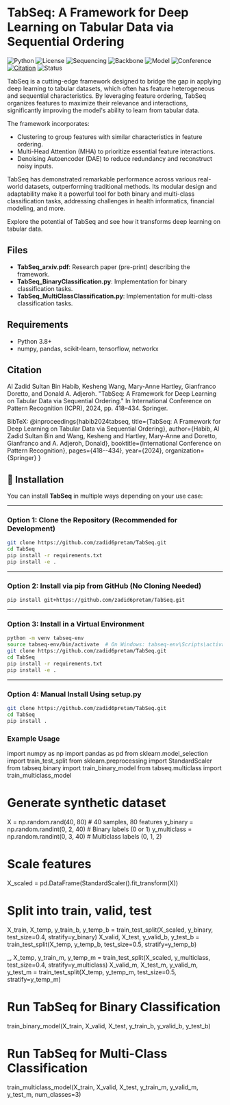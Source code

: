 # TabSeq: A Framework for Deep Learning on Tabular Data via Sequential Ordering

![Python](https://img.shields.io/badge/Python-3.8%2B-blue)
![License](https://img.shields.io/badge/License-MIT-green)
![Sequencing](https://img.shields.io/badge/Sequencing-Feature%20Ordering-blueviolet)
![Backbone](https://img.shields.io/badge/Backbone-Transformer--Autoencoder-orange)
![Model](https://img.shields.io/badge/Model-TabSeq-skyblue)
![Conference](https://img.shields.io/badge/Conference-ICPR%202024-blue)
[![Citation](https://img.shields.io/badge/Cite%20Us-Springer--ICPR--2024-red)](https://doi.org/10.1007/978-3-031-78128-5_27)
![Status](https://img.shields.io/badge/Status-Completed-brightgreen)

TabSeq is a cutting-edge framework designed to bridge the gap in applying deep learning to tabular datasets, which often has feature heterogeneous and sequential characteristics. By leveraging feature ordering, TabSeq organizes features to maximize their relevance and interactions, significantly improving the model's ability to learn from tabular data.

The framework incorporates:

- Clustering to group features with similar characteristics in feature ordering.
- Multi-Head Attention (MHA) to prioritize essential feature interactions.
- Denoising Autoencoder (DAE) to reduce redundancy and reconstruct noisy inputs.

TabSeq has demonstrated remarkable performance across various real-world datasets, outperforming traditional methods. Its modular design and adaptability make it a powerful tool for both binary and multi-class classification tasks, addressing challenges in health informatics, financial modeling, and more.

Explore the potential of TabSeq and see how it transforms deep learning on tabular data.

## Files
- **TabSeq_arxiv.pdf**: Research paper (pre-print) describing the framework.
- **TabSeq_BinaryClassification.py**: Implementation for binary classification tasks.
- **TabSeq_MultiClassClassification.py**: Implementation for multi-class classification tasks.

## Requirements
- Python 3.8+
- numpy, pandas, scikit-learn, tensorflow, networkx

## Citation
Al Zadid Sultan Bin Habib, Kesheng Wang, Mary-Anne Hartley, Gianfranco Doretto, and Donald A. Adjeroh. "TabSeq: A Framework for Deep Learning on Tabular Data via Sequential Ordering." In International Conference on Pattern Recognition (ICPR), 2024, pp. 418–434. Springer.

BibTeX:
@inproceedings{habib2024tabseq,
  title={TabSeq: A Framework for Deep Learning on Tabular Data via Sequential Ordering},
  author={Habib, Al Zadid Sultan Bin and Wang, Kesheng and Hartley, Mary-Anne and Doretto, Gianfranco and A. Adjeroh, Donald},
  booktitle={International Conference on Pattern Recognition},
  pages={418--434},
  year={2024},
  organization={Springer}
}


## 🚀 Installation

You can install **TabSeq** in multiple ways depending on your use case:

---

### Option 1: Clone the Repository (Recommended for Development)

```bash
git clone https://github.com/zadid6pretam/TabSeq.git
cd TabSeq
pip install -r requirements.txt
pip install -e .
```

---

### Option 2: Install via pip from GitHub (No Cloning Needed)

```bash
pip install git+https://github.com/zadid6pretam/TabSeq.git
```

---

### Option 3: Install in a Virtual Environment

```bash
python -m venv tabseq-env
source tabseq-env/bin/activate  # On Windows: tabseq-env\Scripts\activate
git clone https://github.com/zadid6pretam/TabSeq.git
cd TabSeq
pip install -r requirements.txt
pip install -e .
```

---

### Option 4: Manual Install Using setup.py

```bash
git clone https://github.com/zadid6pretam/TabSeq.git
cd TabSeq
pip install .
```


### Example Usage

import numpy as np
import pandas as pd
from sklearn.model_selection import train_test_split
from sklearn.preprocessing import StandardScaler
from tabseq.binary import train_binary_model
from tabseq.multiclass import train_multiclass_model

# Generate synthetic dataset
X = np.random.rand(40, 80)                   # 40 samples, 80 features
y_binary = np.random.randint(0, 2, 40)       # Binary labels (0 or 1)
y_multiclass = np.random.randint(0, 3, 40)   # Multiclass labels (0, 1, 2)

# Scale features
X_scaled = pd.DataFrame(StandardScaler().fit_transform(X))

# Split into train, valid, test
X_train, X_temp, y_train_b, y_temp_b = train_test_split(X_scaled, y_binary, test_size=0.4, stratify=y_binary)
X_valid, X_test, y_valid_b, y_test_b = train_test_split(X_temp, y_temp_b, test_size=0.5, stratify=y_temp_b)

_, X_temp, y_train_m, y_temp_m = train_test_split(X_scaled, y_multiclass, test_size=0.4, stratify=y_multiclass)
X_valid_m, X_test_m, y_valid_m, y_test_m = train_test_split(X_temp, y_temp_m, test_size=0.5, stratify=y_temp_m)

# Run TabSeq for Binary Classification
train_binary_model(X_train, X_valid, X_test, y_train_b, y_valid_b, y_test_b)

# Run TabSeq for Multi-Class Classification
train_multiclass_model(X_train, X_valid, X_test, y_train_m, y_valid_m, y_test_m, num_classes=3)
